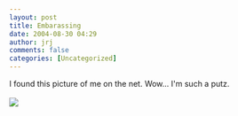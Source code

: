 ```yaml
---
layout: post
title: Embarassing
date: 2004-08-30 04:29
author: jrj
comments: false
categories: [Uncategorized]
---
```

I found this picture of me on the net. Wow... I'm such a putz.<br /><br /><img src="http://archive.jrj.org/idiots.jpg" />
